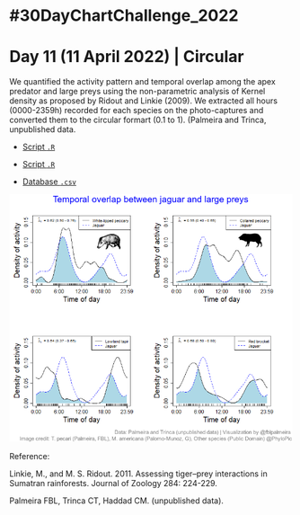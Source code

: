 # #30DayChartChallenge_2022

# Day 11 (11 April 2022) | Circular

We quantified the activity pattern and temporal overlap among the apex predator and large preys using the non-parametric analysis of Kernel density as proposed by Ridout and Linkie (2009). We extracted all hours (0000-2359h) recorded for each species on the photo-captures and converted them to the circular formart (0.1 to 1). (Palmeira and Trinca, unpublished data.

- [Script `.R`](https://github.com/fblpalmeira/jaguar_preys_traptimes/blob/main/data/jaguar_preys_traptimes_setup.R)

- [Script `.R`](https://github.com/fblpalmeira/jaguar_preys_traptimes/blob/main/data/jaguar_preys_traptimes_setup2.R)

- [Database `.csv`](https://github.com/fblpalmeira/jaguar_preys_traptimes/blob/main/data/jaguar_preys_traptimes_circular.txt)

<img src="https://github.com/fblpalmeira/jaguar_preys_traptimes/blob/main/data/jaguar_prey_traptimes2.png">

Reference:

Linkie, M., and M. S. Ridout. 2011. Assessing tiger–prey interactions in Sumatran rainforests. Journal of Zoology 284: 224-229. 

Palmeira FBL, Trinca CT, Haddad CM. (unpublished data).
